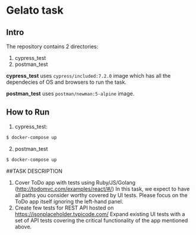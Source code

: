 # Gelato task

## Intro
The repository contains 2 directories:
1. cypress_test
2. postman_test

**cypress_test** uses `cypress/included:7.2.0` image which has all the dependecies of OS and browsers to run the task. 

**postman_test** uses `postman/newman:5-alpine` image.

## How to Run

1. cypress_test:

```bash
$ docker-compose up
```

2. postman_test
```bash
$ docker-compose up
```
 
 
 ##TASK DESCRIPTION
 
 
1. Cover ToDo app with tests using Ruby/JS/Golang (http://todomvc.com/examples/react/#/) In this task, we expect to have all paths you consider worthy covered by UI tests. Please focus on the ToDo app itself ignoring the left-hand panel. 
2. Create few tests for REST API hosted on https://jsonplaceholder.typicode.com/ Expand existing UI tests with a set of API tests covering the critical functionality of the app mentioned above. 



